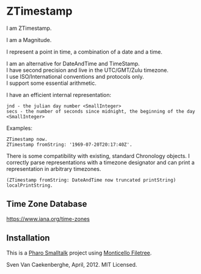 # ZTimestamp

I am ZTimestamp.


I am a Magnitude.


I represent a point in time, a combination of a date and a time.


I am an alternative for DateAndTime and TimeStamp.  
I have second precision and live in the UTC/GMT/Zulu timezone.  
I use ISO/International conventions and protocols only.   
I support some essential arithmetic.  

I have an efficient internal representation:

	jnd - the julian day number <SmallInteger>
	secs - the number of seconds since midnight, the beginning of the day <SmallInteger>

Examples:

	ZTimestamp now.
	ZTimestamp fromString: '1969-07-20T20:17:40Z'.

There is some compatibility with existing, standard Chronology objects.
I correctly parse representations with a timezone designator
and can print a representation in arbitrary timezones. 

	(ZTimestamp fromString: DateAndTime now truncated printString) localPrintString.

## Time Zone Database
https://www.iana.org/time-zones

## Installation

This is a [Pharo Smalltalk](http://wwww.pharo.st) project 
using [Monticello Filetree](https://github.com/dalehenrich/filetree).

Sven Van Caekenberghe, April, 2012. MIT Licensed.

